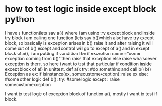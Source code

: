 
# how to test logic inside except block python

I have a function(lets say a()) where i am using try except block and inside try block i am calling one function (lets say b())which also have try except block, so basically is exception arises in b() raise it and after raising it will come out of b() except and control will go to except of a() and in except block of a(), i am putting if condition like if exception name ="some exception coming from b()" then raise that exception else  raise whatsoever exception is there.
so here i want to test that particular if condition inside except block of a() in unittest.
def a():
    try:
        #do something and call b()
        b()
    Exception as ex:
        if isinstance(ex, somecustomexception):
                        raise ex
        else:
             #some other logic
def b():
    try:
        #some logic
    except :
       raise somecustomexception


I want to test logic of exception block of function a(), mostly i want to test if block.

        